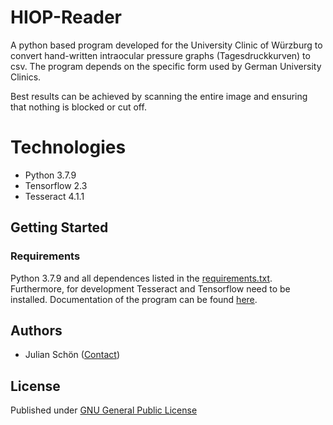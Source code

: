 # HIOP-Reader
A python based program developed for the University Clinic of  Würzburg to convert hand-written intraocular pressure graphs
(Tagesdruckkurven) to csv. The program depends on the specific form used by German University Clinics.

Best results can be achieved by scanning the entire image and ensuring that nothing is blocked or
cut off.

# Technologies
* Python 3.7.9
* Tensorflow 2.3
* Tesseract 4.1.1

## Getting Started
### Requirements
Python 3.7.9 and all dependences listed in the [requirements.txt](requirements.txt). Furthermore, for
development Tesseract and Tensorflow need to be installed.
Documentation of the program can be found [here](docs/_build/html/index.html).

## Authors

* Julian Schön ([Contact](mailto:hiopreader@gmail.com))

## License
Published under [GNU General Public License](LICENSE)
